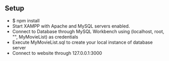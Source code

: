 ## Setup
* $ npm install
* Start XAMPP with Apache and MySQL servers enabled.
* Connect to Database through MySQL Workbench using (localhost, root, "", MyMovieList) as credentials
* Execute MyMovieList.sql to create your local instance of database server
* Connect to website through 127.0.0.1:3000
